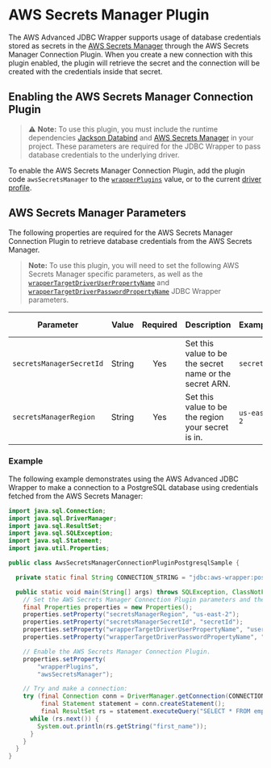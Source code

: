 # AWS Secrets Manager Plugin

The AWS Advanced JDBC Wrapper supports usage of database credentials stored as secrets in the [AWS Secrets Manager](https://aws.amazon.com/secrets-manager/) through the AWS Secrets Manager Connection Plugin. When you create a new connection with this plugin enabled, the plugin will retrieve the secret and the connection will be created with the credentials inside that secret.

## Enabling the AWS Secrets Manager Connection Plugin
> :warning: **Note:** To use this plugin, you must include the runtime dependencies [Jackson Databind](https://mvnrepository.com/artifact/com.fasterxml.jackson.core/jackson-databind) and [AWS Secrets Manager](https://mvnrepository.com/artifact/software.amazon.awssdk/secretsmanager) in your project. These parameters are required for the JDBC Wrapper to pass database credentials to the underlying driver.

To enable the AWS Secrets Manager Connection Plugin, add the plugin code `awsSecretsManager` to the [`wrapperPlugins`](../UsingTheJdbcWrapper.md#connection-plugin-manager-parameters) value, or to the current [driver profile](../UsingTheJdbcWrapper.md#connection-plugin-manager-parameters).

## AWS Secrets Manager Parameters
The following properties are required for the AWS Secrets Manager Connection Plugin to retrieve database credentials from the AWS Secrets Manager. 

> **Note:** To use this plugin, you will need to set the following AWS Secrets Manager specific parameters, as well as the [`wrapperTargetDriverUserPropertyName`](../UsingTheJdbcWrapper.md#aws-advanced-jdbc-wrapper-parameters) and [`wrapperTargetDriverPasswordPropertyName`](../UsingTheJdbcWrapper.md#aws-advanced-jdbc-wrapper-parameters) JDBC Wrapper parameters.

| Parameter                | Value  | Required | Description                                             | Example     | Default Value |
|--------------------------|:------:|:--------:|:--------------------------------------------------------|:------------|---------------|
| `secretsManagerSecretId` | String |   Yes    | Set this value to be the secret name or the secret ARN. | `secretId`  | `null`        |
| `secretsManagerRegion`   | String |   Yes    | Set this value to be the region your secret is in.      | `us-east-2` | `us-east-1`   |

### Example
The following example demonstrates using the AWS Advanced JDBC Wrapper to make a connection to a PostgreSQL database using credentials fetched from the AWS Secrets Manager:

```java
import java.sql.Connection;
import java.sql.DriverManager;
import java.sql.ResultSet;
import java.sql.SQLException;
import java.sql.Statement;
import java.util.Properties;

public class AwsSecretsManagerConnectionPluginPostgresqlSample {

  private static final String CONNECTION_STRING = "jdbc:aws-wrapper:postgresql://db-identifier.cluster-XYZ.us-east-2.rds.amazonaws.com:5432/employees";

  public static void main(String[] args) throws SQLException, ClassNotFoundException {
    // Set the AWS Secrets Manager Connection Plugin parameters and the JDBC Wrapper parameters.
    final Properties properties = new Properties();
    properties.setProperty("secretsManagerRegion", "us-east-2");
    properties.setProperty("secretsManagerSecretId", "secretId");
    properties.setProperty("wrapperTargetDriverUserPropertyName", "user");
    properties.setProperty("wrapperTargetDriverPasswordPropertyName", "password");

    // Enable the AWS Secrets Manager Connection Plugin.
    properties.setProperty(
        "wrapperPlugins",
        "awsSecretsManager");

    // Try and make a connection:
    try (final Connection conn = DriverManager.getConnection(CONNECTION_STRING);
         final Statement statement = conn.createStatement();
         final ResultSet rs = statement.executeQuery("SELECT * FROM employees")) {
      while (rs.next()) {
        System.out.println(rs.getString("first_name"));
      }
    }
  }
}
```
